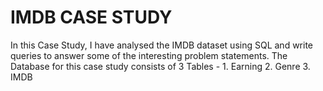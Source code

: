# IMDB CASE STUDY
In this Case Study, I have analysed the IMDB dataset using SQL and write queries to answer some of the interesting problem statements.
The Database for this case study consists of 3 Tables - 1. Earning 2. Genre 3. IMDB
